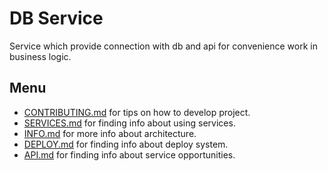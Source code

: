 # DB Service
Service which provide connection with db and api for convenience work in business logic.

## Menu
* [CONTRIBUTING.md](docs/CONTRIBUTING.md) for tips on how to develop project.
* [SERVICES.md](docs/SERVICES.md) for finding info about using services.
* [INFO.md](docs/INFO.md) for more info about architecture.
* [DEPLOY.md](docs/DEPLOY.md) for finding info about deploy system.
* [API.md](docs/API.md) for finding info about service opportunities.

